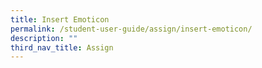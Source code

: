 ```yaml
---
title: Insert Emoticon
permalink: /student-user-guide/assign/insert-emoticon/
description: ""
third_nav_title: Assign
---
```

